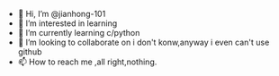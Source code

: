 - 👋 Hi, I’m @jianhong-101
- 👀 I’m interested in learning
- 🌱 I’m currently learning c/python
- 💞️ I’m looking to collaborate on i don't konw,anyway i even can't use github
- 📫 How to reach me ,all right,nothing.

<!---
jianhong-101/jianhong-101 is a ✨ nomral ✨ repository because its `README.md` (this file) appears on your GitHub profile.
You can click the Preview link to take a look at your changes.
--->
